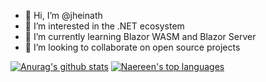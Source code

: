 - 👋 Hi, I’m @jheinath
- 👀 I’m interested in the .NET ecosystem
- 🌱 I’m currently learning Blazor WASM and Blazor Server
- 💞️ I’m looking to collaborate on open source projects

[![Anurag's github stats](https://github-readme-stats.vercel.app/api?username=jheinath&theme=blue-green)](https://github.com/jheinath/github-readme-stats)
[![Naereen's top languages](https://github-readme-stats.vercel.app/api/top-langs/?username=jheinath&theme=blue-green)](https://github.com/jheinath/github-readme-stats)

<!---
jheinath/jheinath is a ✨ special ✨ repository because its `README.md` (this file) appears on your GitHub profile.
You can click the Preview link to take a look at your changes.
--->
